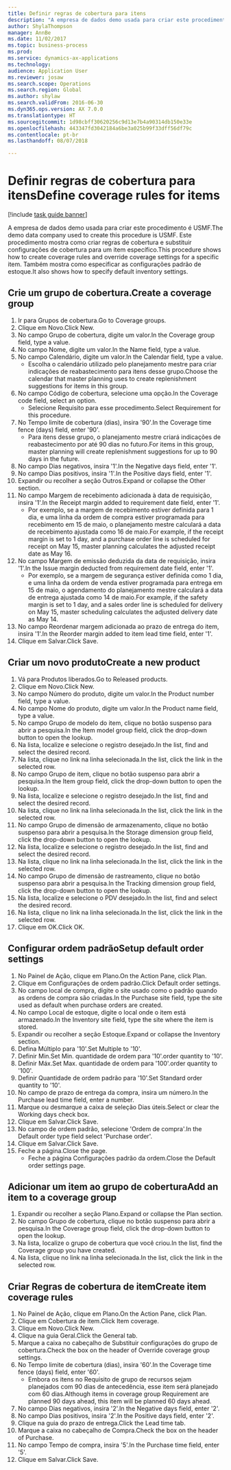 ```yaml
--- 
title: Definir regras de cobertura para itens
description: "A empresa de dados demo usada para criar este procedimento é USMF."
author: ShylaThompson
manager: AnnBe
ms.date: 11/02/2017
ms.topic: business-process
ms.prod: 
ms.service: dynamics-ax-applications
ms.technology: 
audience: Application User
ms.reviewer: josaw
ms.search.scope: Operations
ms.search.region: Global
ms.author: shylaw
ms.search.validFrom: 2016-06-30
ms.dyn365.ops.version: AX 7.0.0
ms.translationtype: HT
ms.sourcegitcommit: 1d98cbff30620256c9d13e7b4a90314db150e33e
ms.openlocfilehash: 443347fd3042184a6be3a025b99f33dff56df79c
ms.contentlocale: pt-br
ms.lasthandoff: 08/07/2018

---
```

# <a name="define-coverage-rules-for-items"></a><span data-ttu-id="bd2f1-103">Definir regras de cobertura para itens</span><span class="sxs-lookup"><span data-stu-id="bd2f1-103">Define coverage rules for items</span></span>

[!include [task guide banner](../../includes/task-guide-banner.md)]

<span data-ttu-id="bd2f1-104">A empresa de dados demo usada para criar este procedimento é USMF.</span><span class="sxs-lookup"><span data-stu-id="bd2f1-104">The demo data company used to create this procedure is USMF.</span></span> <span data-ttu-id="bd2f1-105">Este procedimento mostra como criar regras de cobertura e substituir configurações de cobertura para um item específico.</span><span class="sxs-lookup"><span data-stu-id="bd2f1-105">This procedure shows how to create coverage rules and override coverage settings for a specific item.</span></span> <span data-ttu-id="bd2f1-106">Também mostra como especificar as configurações padrão de estoque.</span><span class="sxs-lookup"><span data-stu-id="bd2f1-106">It also shows how to specify default inventory settings.</span></span>


## <a name="create-a-coverage-group"></a><span data-ttu-id="bd2f1-107">Crie um grupo de cobertura.</span><span class="sxs-lookup"><span data-stu-id="bd2f1-107">Create a coverage group</span></span>
1. <span data-ttu-id="bd2f1-108">Ir para Grupos de cobertura.</span><span class="sxs-lookup"><span data-stu-id="bd2f1-108">Go to Coverage groups.</span></span>
2. <span data-ttu-id="bd2f1-109">Clique em Novo.</span><span class="sxs-lookup"><span data-stu-id="bd2f1-109">Click New.</span></span>
3. <span data-ttu-id="bd2f1-110">No campo Grupo de cobertura, digite um valor.</span><span class="sxs-lookup"><span data-stu-id="bd2f1-110">In the Coverage group field, type a value.</span></span>
4. <span data-ttu-id="bd2f1-111">No campo Nome, digite um valor.</span><span class="sxs-lookup"><span data-stu-id="bd2f1-111">In the Name field, type a value.</span></span>
5. <span data-ttu-id="bd2f1-112">No campo Calendário, digite um valor.</span><span class="sxs-lookup"><span data-stu-id="bd2f1-112">In the Calendar field, type a value.</span></span>
    * <span data-ttu-id="bd2f1-113">Escolha o calendário utilizado pelo planejamento mestre para criar indicações de reabastecimento para itens desse grupo.</span><span class="sxs-lookup"><span data-stu-id="bd2f1-113">Choose the calendar that master planning uses to create replenishment suggestions for items in this group.</span></span>  
6. <span data-ttu-id="bd2f1-114">No campo Código de cobertura, selecione uma opção.</span><span class="sxs-lookup"><span data-stu-id="bd2f1-114">In the Coverage code field, select an option.</span></span>
    * <span data-ttu-id="bd2f1-115">Selecione Requisito para esse procedimento.</span><span class="sxs-lookup"><span data-stu-id="bd2f1-115">Select Requirement for this procedure.</span></span>  
7. <span data-ttu-id="bd2f1-116">No Tempo limite de cobertura (dias), insira '90'.</span><span class="sxs-lookup"><span data-stu-id="bd2f1-116">In the Coverage time fence (days) field, enter '90'.</span></span>
    * <span data-ttu-id="bd2f1-117">Para itens desse grupo, o planejamento mestre criará indicações de reabastecimento por até 90 dias no futuro.</span><span class="sxs-lookup"><span data-stu-id="bd2f1-117">For items in this group, master planning will create replenishment suggestions for up to 90 days in the future.</span></span>  
8. <span data-ttu-id="bd2f1-118">No campo Dias negativos, insira '1'.</span><span class="sxs-lookup"><span data-stu-id="bd2f1-118">In the Negative days field, enter '1'.</span></span>
9. <span data-ttu-id="bd2f1-119">No campo Dias positivos, insira '1'.</span><span class="sxs-lookup"><span data-stu-id="bd2f1-119">In the Positive days field, enter '1'.</span></span>
10. <span data-ttu-id="bd2f1-120">Expandir ou recolher a seção Outros.</span><span class="sxs-lookup"><span data-stu-id="bd2f1-120">Expand or collapse the Other section.</span></span>
11. <span data-ttu-id="bd2f1-121">No campo Margem de recebimento adicionada à data de requisição, insira '1'.</span><span class="sxs-lookup"><span data-stu-id="bd2f1-121">In the Receipt margin added to requirement date field, enter '1'.</span></span>
    * <span data-ttu-id="bd2f1-122">Por exemplo, se a margem de recebimento estiver definida para 1 dia, e uma linha da ordem de compra estiver programada para recebimento em 15 de maio, o planejamento mestre calculará a data de recebimento ajustada como 16 de maio.</span><span class="sxs-lookup"><span data-stu-id="bd2f1-122">For example, if the receipt margin is set to 1 day, and a purchase order line is scheduled for receipt on May 15, master planning calculates the adjusted receipt date as May 16.</span></span>  
12. <span data-ttu-id="bd2f1-123">No campo Margem de emissão deduzida da data de requisição, insira '1'.</span><span class="sxs-lookup"><span data-stu-id="bd2f1-123">In the Issue margin deducted from requirement date field, enter '1'.</span></span>
    * <span data-ttu-id="bd2f1-124">Por exemplo, se a margem de segurança estiver definida como 1 dia, e uma linha da ordem de venda estiver programada para entrega em 15 de maio, o agendamento do planejamento mestre calculará a data de entrega ajustada como 14 de maio.</span><span class="sxs-lookup"><span data-stu-id="bd2f1-124">For example, if the safety margin is set to 1 day, and a sales order line is scheduled for delivery on May 15, master scheduling calculates the adjusted delivery date as May 14.</span></span>  
13. <span data-ttu-id="bd2f1-125">No campo Reordenar margem adicionada ao prazo de entrega do item, insira '1'.</span><span class="sxs-lookup"><span data-stu-id="bd2f1-125">In the Reorder margin added to item lead time field, enter '1'.</span></span>
14. <span data-ttu-id="bd2f1-126">Clique em Salvar.</span><span class="sxs-lookup"><span data-stu-id="bd2f1-126">Click Save.</span></span>

## <a name="create-a-new-product"></a><span data-ttu-id="bd2f1-127">Criar um novo produto</span><span class="sxs-lookup"><span data-stu-id="bd2f1-127">Create a new product</span></span>
1. <span data-ttu-id="bd2f1-128">Vá para Produtos liberados.</span><span class="sxs-lookup"><span data-stu-id="bd2f1-128">Go to Released products.</span></span>
2. <span data-ttu-id="bd2f1-129">Clique em Novo.</span><span class="sxs-lookup"><span data-stu-id="bd2f1-129">Click New.</span></span>
3. <span data-ttu-id="bd2f1-130">No campo Número do produto, digite um valor.</span><span class="sxs-lookup"><span data-stu-id="bd2f1-130">In the Product number field, type a value.</span></span>
4. <span data-ttu-id="bd2f1-131">No campo Nome do produto, digite um valor.</span><span class="sxs-lookup"><span data-stu-id="bd2f1-131">In the Product name field, type a value.</span></span>
5. <span data-ttu-id="bd2f1-132">No campo Grupo de modelo do item, clique no botão suspenso para abrir a pesquisa.</span><span class="sxs-lookup"><span data-stu-id="bd2f1-132">In the Item model group field, click the drop-down button to open the lookup.</span></span>
6. <span data-ttu-id="bd2f1-133">Na lista, localize e selecione o registro desejado.</span><span class="sxs-lookup"><span data-stu-id="bd2f1-133">In the list, find and select the desired record.</span></span>
7. <span data-ttu-id="bd2f1-134">Na lista, clique no link na linha selecionada.</span><span class="sxs-lookup"><span data-stu-id="bd2f1-134">In the list, click the link in the selected row.</span></span>
8. <span data-ttu-id="bd2f1-135">No campo Grupo de item, clique no botão suspenso para abrir a pesquisa.</span><span class="sxs-lookup"><span data-stu-id="bd2f1-135">In the Item group field, click the drop-down button to open the lookup.</span></span>
9. <span data-ttu-id="bd2f1-136">Na lista, localize e selecione o registro desejado.</span><span class="sxs-lookup"><span data-stu-id="bd2f1-136">In the list, find and select the desired record.</span></span>
10. <span data-ttu-id="bd2f1-137">Na lista, clique no link na linha selecionada.</span><span class="sxs-lookup"><span data-stu-id="bd2f1-137">In the list, click the link in the selected row.</span></span>
11. <span data-ttu-id="bd2f1-138">No campo Grupo de dimensão de armazenamento, clique no botão suspenso para abrir a pesquisa.</span><span class="sxs-lookup"><span data-stu-id="bd2f1-138">In the Storage dimension group field, click the drop-down button to open the lookup.</span></span>
12. <span data-ttu-id="bd2f1-139">Na lista, localize e selecione o registro desejado.</span><span class="sxs-lookup"><span data-stu-id="bd2f1-139">In the list, find and select the desired record.</span></span>
13. <span data-ttu-id="bd2f1-140">Na lista, clique no link na linha selecionada.</span><span class="sxs-lookup"><span data-stu-id="bd2f1-140">In the list, click the link in the selected row.</span></span>
14. <span data-ttu-id="bd2f1-141">No campo Grupo de dimensão de rastreamento, clique no botão suspenso para abrir a pesquisa.</span><span class="sxs-lookup"><span data-stu-id="bd2f1-141">In the Tracking dimension group field, click the drop-down button to open the lookup.</span></span>
15. <span data-ttu-id="bd2f1-142">Na lista, localize e selecione o PDV desejado.</span><span class="sxs-lookup"><span data-stu-id="bd2f1-142">In the list, find and select the desired record.</span></span>
16. <span data-ttu-id="bd2f1-143">Na lista, clique no link na linha selecionada.</span><span class="sxs-lookup"><span data-stu-id="bd2f1-143">In the list, click the link in the selected row.</span></span>
17. <span data-ttu-id="bd2f1-144">Clique em OK.</span><span class="sxs-lookup"><span data-stu-id="bd2f1-144">Click OK.</span></span>

## <a name="setup-default-order-settings"></a><span data-ttu-id="bd2f1-145">Configurar ordem padrão</span><span class="sxs-lookup"><span data-stu-id="bd2f1-145">Setup default order settings</span></span>
1. <span data-ttu-id="bd2f1-146">No Painel de Ação, clique em Plano.</span><span class="sxs-lookup"><span data-stu-id="bd2f1-146">On the Action Pane, click Plan.</span></span>
2. <span data-ttu-id="bd2f1-147">Clique em Configurações de ordem padrão.</span><span class="sxs-lookup"><span data-stu-id="bd2f1-147">Click Default order settings.</span></span>
3. <span data-ttu-id="bd2f1-148">No campo local de compra, digite o site usado como o padrão quando as ordens de compra são criadas.</span><span class="sxs-lookup"><span data-stu-id="bd2f1-148">In the Purchase site field, type the site used as default when purchase orders are created.</span></span>
4. <span data-ttu-id="bd2f1-149">No campo Local de estoque, digite o local onde o item está armazenado.</span><span class="sxs-lookup"><span data-stu-id="bd2f1-149">In the Inventory site field, type the site where the item is stored.</span></span>
5. <span data-ttu-id="bd2f1-150">Expandir ou recolher a seção Estoque.</span><span class="sxs-lookup"><span data-stu-id="bd2f1-150">Expand or collapse the Inventory section.</span></span>
6. <span data-ttu-id="bd2f1-151">Defina Múltiplo para '10'.</span><span class="sxs-lookup"><span data-stu-id="bd2f1-151">Set Multiple to '10'.</span></span>
7. <span data-ttu-id="bd2f1-152">Definir Min.</span><span class="sxs-lookup"><span data-stu-id="bd2f1-152">Set Min.</span></span> <span data-ttu-id="bd2f1-153">quantidade de ordem para '10'.</span><span class="sxs-lookup"><span data-stu-id="bd2f1-153">order quantity to '10'.</span></span>
8. <span data-ttu-id="bd2f1-154">Definir Máx.</span><span class="sxs-lookup"><span data-stu-id="bd2f1-154">Set Max.</span></span> <span data-ttu-id="bd2f1-155">quantidade de ordem para '100'.</span><span class="sxs-lookup"><span data-stu-id="bd2f1-155">order quantity to '100'.</span></span>
9. <span data-ttu-id="bd2f1-156">Definir Quantidade de ordem padrão para '10'.</span><span class="sxs-lookup"><span data-stu-id="bd2f1-156">Set Standard order quantity to '10'.</span></span>
10. <span data-ttu-id="bd2f1-157">No campo de prazo de entrega da compra, insira um número.</span><span class="sxs-lookup"><span data-stu-id="bd2f1-157">In the Purchase lead time field, enter a number.</span></span>
11. <span data-ttu-id="bd2f1-158">Marque ou desmarque a caixa de seleção Dias úteis.</span><span class="sxs-lookup"><span data-stu-id="bd2f1-158">Select or clear the Working days check box.</span></span>
12. <span data-ttu-id="bd2f1-159">Clique em Salvar.</span><span class="sxs-lookup"><span data-stu-id="bd2f1-159">Click Save.</span></span>
13. <span data-ttu-id="bd2f1-160">No campo de ordem padrão, selecione 'Ordem de compra'.</span><span class="sxs-lookup"><span data-stu-id="bd2f1-160">In the Default order type field select 'Purchase order'.</span></span>
14. <span data-ttu-id="bd2f1-161">Clique em Salvar.</span><span class="sxs-lookup"><span data-stu-id="bd2f1-161">Click Save.</span></span>
15. <span data-ttu-id="bd2f1-162">Feche a página.</span><span class="sxs-lookup"><span data-stu-id="bd2f1-162">Close the page.</span></span>
    * <span data-ttu-id="bd2f1-163">Feche a página Configurações padrão da ordem.</span><span class="sxs-lookup"><span data-stu-id="bd2f1-163">Close the Default order settings page.</span></span>  

## <a name="add-an-item-to-a-coverage-group"></a><span data-ttu-id="bd2f1-164">Adicionar um item ao grupo de cobertura</span><span class="sxs-lookup"><span data-stu-id="bd2f1-164">Add an item to a coverage group</span></span>
1. <span data-ttu-id="bd2f1-165">Expandir ou recolher a seção Plano.</span><span class="sxs-lookup"><span data-stu-id="bd2f1-165">Expand or collapse the Plan section.</span></span>
2. <span data-ttu-id="bd2f1-166">No campo Grupo de cobertura, clique no botão suspenso para abrir a pesquisa.</span><span class="sxs-lookup"><span data-stu-id="bd2f1-166">In the Coverage group field, click the drop-down button to open the lookup.</span></span>
3. <span data-ttu-id="bd2f1-167">Na lista, localize o grupo de cobertura que você criou.</span><span class="sxs-lookup"><span data-stu-id="bd2f1-167">In the list, find the Coverage group you have created.</span></span>
4. <span data-ttu-id="bd2f1-168">Na lista, clique no link na linha selecionada.</span><span class="sxs-lookup"><span data-stu-id="bd2f1-168">In the list, click the link in the selected row.</span></span>

## <a name="create-item-coverage-rules"></a><span data-ttu-id="bd2f1-169">Criar Regras de cobertura de item</span><span class="sxs-lookup"><span data-stu-id="bd2f1-169">Create item coverage rules</span></span>
1. <span data-ttu-id="bd2f1-170">No Painel de Ação, clique em Plano.</span><span class="sxs-lookup"><span data-stu-id="bd2f1-170">On the Action Pane, click Plan.</span></span>
2. <span data-ttu-id="bd2f1-171">Clique em Cobertura de item.</span><span class="sxs-lookup"><span data-stu-id="bd2f1-171">Click Item coverage.</span></span>
3. <span data-ttu-id="bd2f1-172">Clique em Novo.</span><span class="sxs-lookup"><span data-stu-id="bd2f1-172">Click New.</span></span>
4. <span data-ttu-id="bd2f1-173">Clique na guia Geral.</span><span class="sxs-lookup"><span data-stu-id="bd2f1-173">Click the General tab.</span></span>
5. <span data-ttu-id="bd2f1-174">Marque a caixa no cabeçalho de Substituir configurações do grupo de cobertura.</span><span class="sxs-lookup"><span data-stu-id="bd2f1-174">Check the box on the header of Override coverage group settings.</span></span>
6. <span data-ttu-id="bd2f1-175">No Tempo limite de cobertura (dias), insira '60'.</span><span class="sxs-lookup"><span data-stu-id="bd2f1-175">In the Coverage time fence (days) field, enter '60'.</span></span>
    * <span data-ttu-id="bd2f1-176">Embora os itens no Requisito de grupo de recursos sejam planejados com 90 dias de antecedência, esse item será planejado com 60 dias.</span><span class="sxs-lookup"><span data-stu-id="bd2f1-176">Although items in coverage group Requirement are planned 90 days ahead, this item will be planned 60 days ahead.</span></span>  
7. <span data-ttu-id="bd2f1-177">No campo Dias negativos, insira '2'.</span><span class="sxs-lookup"><span data-stu-id="bd2f1-177">In the Negative days field, enter '2'.</span></span>
8. <span data-ttu-id="bd2f1-178">No campo Dias positivos, insira '2'.</span><span class="sxs-lookup"><span data-stu-id="bd2f1-178">In the Positive days field, enter '2'.</span></span>
9. <span data-ttu-id="bd2f1-179">Clique na guia do prazo de entrega.</span><span class="sxs-lookup"><span data-stu-id="bd2f1-179">Click the Lead time tab.</span></span>
10. <span data-ttu-id="bd2f1-180">Marque a caixa no cabeçalho de Compra.</span><span class="sxs-lookup"><span data-stu-id="bd2f1-180">Check the box on the header of Purchase.</span></span>
11. <span data-ttu-id="bd2f1-181">No campo Tempo de compra, insira '5'.</span><span class="sxs-lookup"><span data-stu-id="bd2f1-181">In the Purchase time field, enter '5'.</span></span>
12. <span data-ttu-id="bd2f1-182">Clique em Salvar.</span><span class="sxs-lookup"><span data-stu-id="bd2f1-182">Click Save.</span></span>


